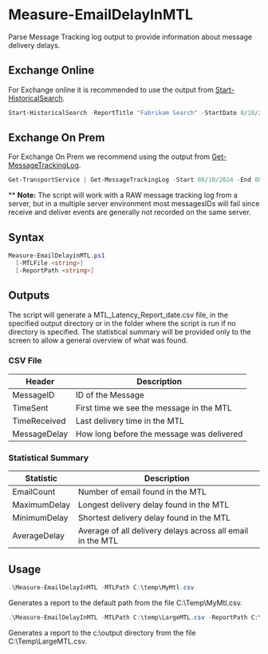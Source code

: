 # Measure-EmailDelayInMTL
Parse Message Tracking log output to provide information about message delivery delays.

## Exchange Online
For Exchange online it is recommended to use the output from [Start-HistoricalSearch](https://learn.microsoft.com/en-us/powershell/module/exchange/start-historicalsearch?view=exchange-ps).

``` PowerShell
Start-HistoricalSearch -ReportTitle "Fabrikam Search" -StartDate 8/10/2024 -EndDate 8/12/2024 -ReportType MessageTraceDetail -SenderAddress michelle@fabrikam.com -NotifyAddress chris@contoso.com
```

## Exchange On Prem
For Exchange On Prem we recommend using the output from [Get-MessageTrackingLog](https://learn.microsoft.com/en-us/powershell/module/exchange/get-messagetrackinglog?view=exchange-ps).

``` PowerShell
Get-TransportService | Get-MessageTrackingLog -Start 08/10/2024 -End 08/12/2024 -Sender user1@contoso.com | Export-csv c:\temp\MyMTL.csv -NoTypeInformation
```

** **Note:** The script will work with a RAW message tracking log from a server, but in a multiple server environment most messagesIDs will fail since receive and deliver events are generally not recorded on the same server.

## Syntax

```powershell
Measure-EmailDelayinMTL.ps1
  [-MTLFile <string>]
  [-ReportPath <string>]
```
## Outputs
The script will generate a MTL_Latency_Report_date.csv file, in the specified output directory or in the folder where the script is run if no directory is specified.
The statistical summary will be provided only to the screen to allow a general overview of what was found.

### CSV File

| Header | Description |
| ------ | ----------- |
| MessageID | ID of the Message |
| TimeSent |  First time we see the message in the MTL |
| TimeReceived | Last delivery time in the MTL |
| MessageDelay | How long before the message was delivered |

### Statistical Summary

| Statistic | Description |
| --------- | ----------- |
| EmailCount | Number of email found in the MTL |
| MaximumDelay | Longest delivery delay found in the MTL |
| MinimumDelay | Shortest delivery delay found in the MTL |
| AverageDelay | Average of all delivery delays across all email in the MTL |

## Usage

``` PowerShell
.\Measure-EmailDelayInMTL -MTLPath C:\temp\MyMtl.csv
```
Generates a report to the default path from the file C:\Temp\MyMtl.csv.

``` PowerShell
.\Measure-EmailDelayInMTL -MTLPath C:\temp\LargeMTL.csv -ReportPath C:\output
```
Generates a report to the c:\output directory from the file C:\Temp\LargeMTL.csv.
